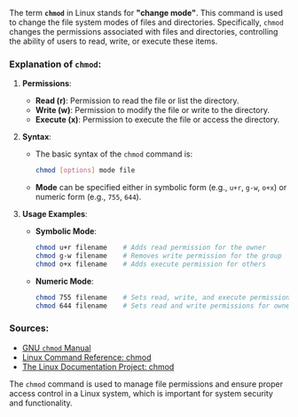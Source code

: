 The term **`chmod`** in Linux stands for **"change mode"**. This command is used to change the file system modes of files and directories. Specifically, `chmod` changes the permissions associated with files and directories, controlling the ability of users to read, write, or execute these items.

### Explanation of `chmod`:

1. **Permissions**:
   - **Read (r)**: Permission to read the file or list the directory.
   - **Write (w)**: Permission to modify the file or write to the directory.
   - **Execute (x)**: Permission to execute the file or access the directory.

2. **Syntax**:
   - The basic syntax of the `chmod` command is:
     ```bash
     chmod [options] mode file
     ```
   - **Mode** can be specified either in symbolic form (e.g., `u+r`, `g-w`, `o+x`) or numeric form (e.g., `755`, `644`).

3. **Usage Examples**:
   - **Symbolic Mode**:
     ```bash
     chmod u+r filename    # Adds read permission for the owner
     chmod g-w filename    # Removes write permission for the group
     chmod o+x filename    # Adds execute permission for others
     ```
   - **Numeric Mode**:
     ```bash
     chmod 755 filename    # Sets read, write, and execute permissions for owner, and read and execute permissions for group and others
     chmod 644 filename    # Sets read and write permissions for owner, and read permissions for group and others
     ```

### Sources:
- [GNU `chmod` Manual](https://www.gnu.org/software/coreutils/manual/html_node/chmod-invocation.html)
- [Linux Command Reference: chmod](https://linux.die.net/man/1/chmod)
- [The Linux Documentation Project: chmod](https://tldp.org/LDP/GNU-Linux-Tools-Summary/html/x9545.htm)

The `chmod` command is used to manage file permissions and ensure proper access control in a Linux system, which is important for system security and functionality.
